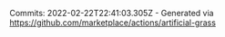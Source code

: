 Commits: 2022-02-22T22:41:03.305Z - Generated via https://github.com/marketplace/actions/artificial-grass
<br>
